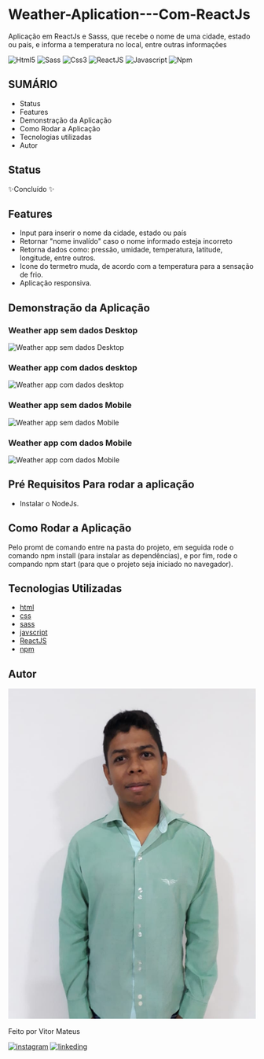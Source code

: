 # Weather-Aplication---Com-ReactJs
Aplicação em ReactJs e Sasss, que recebe o nome de uma cidade, estado ou país, e informa a temperatura no local, entre outras informações

![Html5](https://img.shields.io/badge/HTML5-E34F26?style=for-the-badge&logo=html5&logoColor=white) ![Sass](https://img.shields.io/badge/Sass-CC6699?style=for-the-badge&logo=sass&logoColor=white) ![Css3](https://img.shields.io/badge/CSS3-1572B6?style=for-the-badge&logo=css3&logoColor=white) ![ReactJS](https://img.shields.io/badge/React-20232A?style=for-the-badge&logo=react&logoColor=61DAFB) ![Javascript](https://img.shields.io/badge/JavaScript-F7DF1E?style=for-the-badge&logo=javascript&logoColor=black) ![Npm](https://img.shields.io/badge/npm-CB3837?style=for-the-badge&logo=npm&logoColor=white)

## SUMÁRIO

- Status
- Features
- Demonstração da Aplicação
- Como Rodar a Aplicação
- Tecnologias utilizadas
- Autor

## Status

✨Concluído ✨

## Features

- Input para inserir o nome da cidade, estado ou país
- Retornar "nome invalído" caso o nome informado esteja incorreto
- Retorna dados como: pressão, umidade, temperatura, latitude, longitude, entre outros.
- Icone do termetro muda, de acordo com a temperatura para a sensação de frio.
- Aplicação responsiva.

## Demonstração da Aplicação

### Weather app sem dados Desktop
![Weather app sem dados Desktop](https://i.imgur.com/PolO8zD.png)

### Weather app com dados desktop
![Weather app com dados desktop](https://i.imgur.com/Z0HxJZz.png)

### Weather app sem dados Mobile
![Weather app sem dados Mobile](https://i.imgur.com/jBWXECW.png)

### Weather app com dados Mobile
![Weather app com dados Mobile](https://i.imgur.com/qr2kzO0.png)

## Pré Requisitos Para rodar a aplicação
- Instalar o NodeJs.

## Como Rodar a Aplicação
Pelo promt de comando entre na pasta do projeto, em seguida rode o comando npm install (para instalar as dependências), e por fim, rode o compando npm start (para que o projeto seja iniciado no navegador).

## Tecnologias Utilizadas

- [html](https://developer.mozilla.org/pt-BR/docs/Web/HTML)
- [css](https://developer.mozilla.org/pt-BR/docs/Web/CSS)
- [sass](https://sass-lang.com/documentation)
- [javscript](https://developer.mozilla.org/pt-BR/docs/Web/JavaScript)
- [ReactJS](https://pt-br.reactjs.org/)
- [npm](https://docs.npmjs.com/)

## Autor
![autor](/readme_files/vitor.jpg)

Feito por Vitor Mateus

[![instagram](https://img.shields.io/badge/Instagram-E4405F?style=for-the-badge&logo=instagram&logoColor=white)](https://www.instagram.com/vitor_dev_/) [![linkeding](https://img.shields.io/badge/LinkedIn-0077B5?style=for-the-badge&logo=linkedin&logoColor=white)](https://www.linkedin.com/in/vitor-mateus-2a42461a2/)
